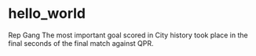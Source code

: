 # hello_world
Rep Gang
The most important goal scored in City history took place in the final seconds of the final match against QPR.
